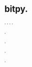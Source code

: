# bitpy.
.
.
.
.












.






















































.
























.



























.










































